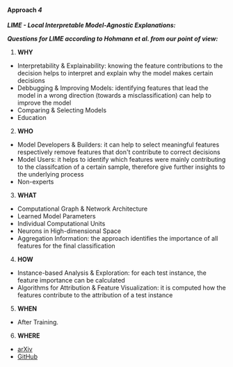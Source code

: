 #### Approach *4*
***LIME - Local Interpretable Model-Agnostic Explanations:***

***Questions for LIME according to Hohmann et al. from our point of view:***
1. **WHY**
 - Interpretability & Explainability: knowing the feature contributions to the decision helps to interpret and explain why the model makes certain decisions
 - Debbugging & Improving Models: identifying features that lead the model in a wrong direction (towards a misclassification) can help to improve the model
 - Comparing & Selecting Models
 - Education
2. **WHO**
  - Model Developers & Builders: it can help to select meaningful features respectively remove features that don't contribute to correct decisions
  - Model Users: it helps to identify which features were mainly contributing to the classifcation of a certain sample, therefore give further insights to the underlying process
  - Non-experts
3. **WHAT**
  - Computational Graph & Network Architecture
  - Learned Model Parameters
  - Individual Computational Units
  - Neurons in High-dimensional Space
  - Aggregation Information: the approach identifies the importance of all features for the final classification
4. **HOW**
  - Instance-based Analysis & Exploration: for each test instance, the feature importance can be calculated
  - Algorithms for Attribution & Feature Visualization: it is computed how the features contribute to the attribution of a test instance
5. **WHEN**
  - After Training.
6. **WHERE**
  - [arXiv](https://arxiv.org/abs/1602.04938)
  - [GitHub](https://github.com/marcotcr/lime)
